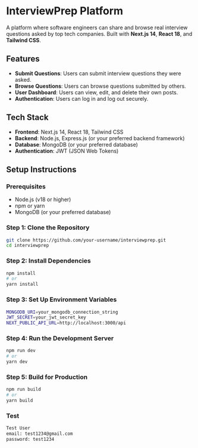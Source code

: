 # InterviewPrep Platform

A platform where software engineers can share and browse real interview questions asked by top tech companies. Built with **Next.js 14**, **React 18**, and **Tailwind CSS**.

## Features

- **Submit Questions**: Users can submit interview questions they were asked.
- **Browse Questions**: Users can browse questions submitted by others.
- **User Dashboard**: Users can view, edit, and delete their own posts.
- **Authentication**: Users can log in and log out securely.

## Tech Stack

- **Frontend**: Next.js 14, React 18, Tailwind CSS
- **Backend**: Node.js, Express.js (or your preferred backend framework)
- **Database**: MongoDB (or your preferred database)
- **Authentication**: JWT (JSON Web Tokens)

## Setup Instructions

### Prerequisites

- Node.js (v18 or higher)
- npm or yarn
- MongoDB (or your preferred database)

### Step 1: Clone the Repository

```bash
git clone https://github.com/your-username/interviewprep.git
cd interviewprep

```
### Step 2: Install Dependencies
```bash
npm install
# or
yarn install
```

### Step 3: Set Up Environment Variables 
```bash
MONGODB_URI=your_mongodb_connection_string
JWT_SECRET=your_jwt_secret_key
NEXT_PUBLIC_API_URL=http://localhost:3000/api
```


### Step 4: Run the Development Server
```bash
npm run dev
# or
yarn dev
```

### Step 5: Build for Production
```bash
npm run build
# or
yarn build
```

### Test

```bash
Test User
email: test1234@gmail.com
password: test1234
```
